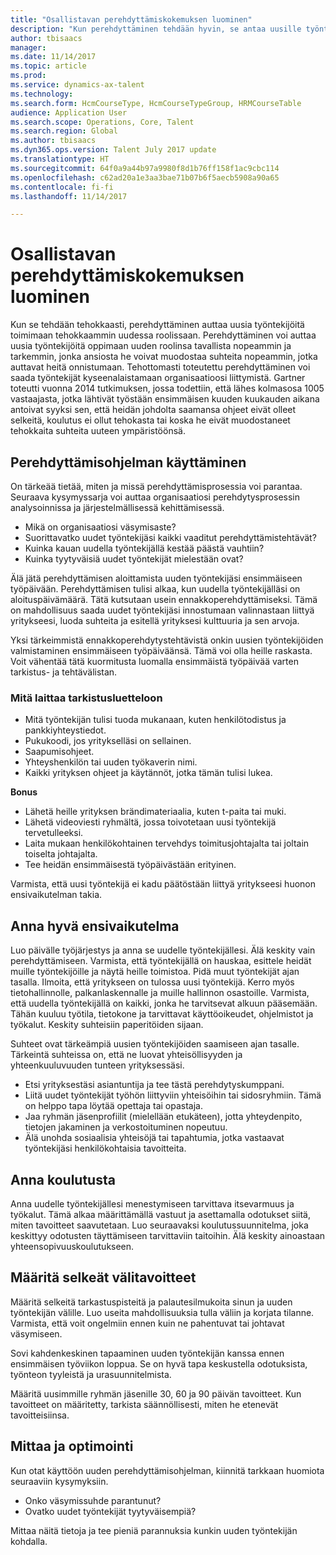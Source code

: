 ```yaml
---
title: "Osallistavan perehdyttämiskokemuksen luominen"
description: "Kun perehdyttäminen tehdään hyvin, se antaa uusille työntekijöille yhteenkuuluvuuden tunteen organisaatiossa."
author: tbisaacs
manager: 
ms.date: 11/14/2017
ms.topic: article
ms.prod: 
ms.service: dynamics-ax-talent
ms.technology: 
ms.search.form: HcmCourseType, HcmCourseTypeGroup, HRMCourseTable
audience: Application User
ms.search.scope: Operations, Core, Talent
ms.search.region: Global
ms.author: tbisaacs
ms.dyn365.ops.version: Talent July 2017 update
ms.translationtype: HT
ms.sourcegitcommit: 64f0a9a44b97a9980f8d1b76ff158f1ac9cbc114
ms.openlocfilehash: c62ad20a1e3aa3bae71b07b6f5aecb5908a90a65
ms.contentlocale: fi-fi
ms.lasthandoff: 11/14/2017

---
```


# <a name="create-an-engaging-onboarding-experience"></a>Osallistavan perehdyttämiskokemuksen luominen

Kun se tehdään tehokkaasti, perehdyttäminen auttaa uusia työntekijöitä toimimaan tehokkaammin uudessa roolissaan. Perehdyttäminen voi auttaa uusia työntekijöitä oppimaan uuden roolinsa tavallista nopeammin ja tarkemmin, jonka ansiosta he voivat muodostaa suhteita nopeammin, jotka auttavat heitä onnistumaan. Tehottomasti toteutettu perehdyttäminen voi saada työntekijät kyseenalaistamaan organisaatioosi liittymistä. Gartner toteutti vuonna 2014 tutkimuksen, jossa todettiin, että lähes kolmasosa 1005 vastaajasta, jotka lähtivät työstään ensimmäisen kuuden kuukauden aikana antoivat syyksi sen, että heidän johdolta saamansa ohjeet eivät olleet selkeitä, koulutus ei ollut tehokasta tai koska he eivät muodostaneet tehokkaita suhteita uuteen ympäristöönsä.

## <a name="have-an-onboarding-program-in-place"></a>Perehdyttämisohjelman käyttäminen
On tärkeää tietää, miten ja missä perehdyttämisprosessia voi parantaa. Seuraava kysymyssarja voi auttaa organisaatiosi perehdytysprosessin analysoinnissa ja järjestelmällisessä kehittämisessä.

- Mikä on organisaatiosi väsymisaste?
- Suorittavatko uudet työntekijäsi kaikki vaaditut perehdyttämistehtävät?
- Kuinka kauan uudella työntekijällä kestää päästä vauhtiin?
- Kuinka tyytyväisiä uudet työntekijät mielestään ovat?

Älä jätä perehdyttämisen aloittamista uuden työntekijäsi ensimmäiseen työpäivään. Perehdyttämisen tulisi alkaa, kun uudella työntekijälläsi on aloituspäivämäärä. Tätä kutsutaan usein ennakkoperehdyttämiseksi. Tämä on mahdollisuus saada uudet työntekijäsi innostumaan valinnastaan liittyä yritykseesi, luoda suhteita ja esitellä yrityksesi kulttuuria ja sen arvoja.

Yksi tärkeimmistä ennakkoperehdytystehtävistä onkin uusien työntekijöiden valmistaminen ensimmäiseen työpäiväänsä. Tämä voi olla heille raskasta. Voit vähentää tätä kuormitusta luomalla ensimmäistä työpäivää varten tarkistus- ja tehtävälistan.

### <a name="what-to-include-in-a-checklist"></a>Mitä laittaa tarkistusluetteloon

- Mitä työntekijän tulisi tuoda mukanaan, kuten henkilötodistus ja pankkiyhteystiedot.
- Pukukoodi, jos yritykselläsi on sellainen.
- Saapumisohjeet.
- Yhteyshenkilön tai uuden työkaverin nimi.
- Kaikki yrityksen ohjeet ja käytännöt, jotka tämän tulisi lukea.

**Bonus**

- Lähetä heille yrityksen brändimateriaalia, kuten t-paita tai muki.
- Lähetä videoviesti ryhmältä, jossa toivotetaan uusi työntekijä tervetulleeksi.
- Laita mukaan henkilökohtainen tervehdys toimitusjohtajalta tai joltain toiselta johtajalta.
- Tee heidän ensimmäisestä työpäivästään erityinen.

Varmista, että uusi työntekijä ei kadu päätöstään liittyä yritykseesi huonon ensivaikutelman takia.

## <a name="create-a-good-first-impression"></a>Anna hyvä ensivaikutelma

Luo päivälle työjärjestys ja anna se uudelle työntekijällesi. Älä keskity vain perehdyttämiseen. Varmista, että työntekijällä on hauskaa, esittele heidät muille työntekijöille ja näytä heille toimistoa. Pidä muut työntekijät ajan tasalla. Ilmoita, että yritykseen on tulossa uusi työntekijä. Kerro myös tietohallinnolle, palkanlaskennalle ja muille hallinnon osastoille. Varmista, että uudella työntekijällä on kaikki, jonka he tarvitsevat alkuun pääsemään. Tähän kuuluu työtila, tietokone ja tarvittavat käyttöoikeudet, ohjelmistot ja työkalut. Keskity suhteisiin paperitöiden sijaan.

Suhteet ovat tärkeämpiä uusien työntekijöiden saamiseen ajan tasalle. Tärkeintä suhteissa on, että ne luovat yhteisöllisyyden ja yhteenkuuluvuuden tunteen yrityksessäsi.

- Etsi yrityksestäsi asiantuntija ja tee tästä perehdytyskumppani.
- Liitä uudet työntekijät työhön liittyviin yhteisöihin tai sidosryhmiin. Tämä on helppo tapa löytää opettaja tai opastaja.
- Jaa ryhmän jäsenprofiilit (mielellään etukäteen), jotta yhteydenpito, tietojen jakaminen ja verkostoituminen nopeutuu.
- Älä unohda sosiaalisia yhteisöjä tai tapahtumia, jotka vastaavat työntekijäsi henkilökohtaisia tavoitteita.

## <a name="provide-training"></a>Anna koulutusta

Anna uudelle työntekijällesi menestymiseen tarvittava itsevarmuus ja työkalut. Tämä alkaa määrittämällä vastuut ja asettamalla odotukset siitä, miten tavoitteet saavutetaan. Luo seuraavaksi koulutussuunnitelma, joka keskittyy odotusten täyttämiseen tarvittaviin taitoihin. Älä keskity ainoastaan yhteensopivuuskoulutukseen.

## <a name="set-clear-milestones"></a>Määritä selkeät välitavoitteet

Määritä selkeitä tarkastuspisteitä ja palautesilmukoita sinun ja uuden työntekijän välille. Luo useita mahdollisuuksia tulla väliin ja korjata tilanne. Varmista, että voit ongelmiin ennen kuin ne pahentuvat tai johtavat väsymiseen.

Sovi kahdenkeskinen tapaaminen uuden työntekijän kanssa ennen ensimmäisen työviikon loppua. Se on hyvä tapa keskustella odotuksista, työnteon tyyleistä ja urasuunnitelmista.

Määritä uusimmille ryhmän jäsenille 30, 60 ja 90 päivän tavoitteet. Kun tavoitteet on määritetty, tarkista säännöllisesti, miten he etenevät tavoitteisiinsa.

## <a name="measure-and-optimize"></a>Mittaa ja optimointi

Kun otat käyttöön uuden perehdyttämisohjelman, kiinnitä tarkkaan huomiota seuraaviin kysymyksiin. 

- Onko väsymissuhde parantunut?
- Ovatko uudet työntekijät tyytyväisempiä? 

Mittaa näitä tietoja ja tee pieniä parannuksia kunkin uuden työntekijän kohdalla.


